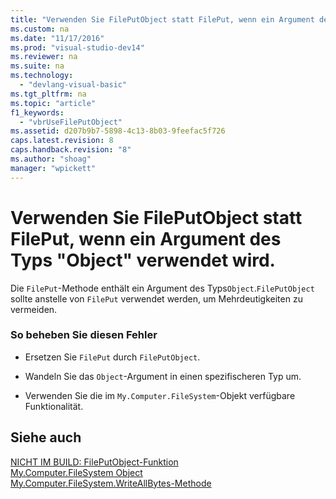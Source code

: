 ```yaml
---
title: "Verwenden Sie FilePutObject statt FilePut, wenn ein Argument des Typs &quot;Object&quot; verwendet wird."
ms.custom: na
ms.date: "11/17/2016"
ms.prod: "visual-studio-dev14"
ms.reviewer: na
ms.suite: na
ms.technology: 
  - "devlang-visual-basic"
ms.tgt_pltfrm: na
ms.topic: "article"
f1_keywords: 
  - "vbrUseFilePutObject"
ms.assetid: d207b9b7-5898-4c13-8b03-9feefac5f726
caps.latest.revision: 8
caps.handback.revision: "8"
ms.author: "shoag"
manager: "wpickett"
---
```

# Verwenden Sie FilePutObject statt FilePut, wenn ein Argument des Typs &quot;Object&quot; verwendet wird.
Die `FilePut`\-Methode enthält ein Argument des Typs`Object`.`FilePutObject` sollte anstelle von `FilePut` verwendet werden, um Mehrdeutigkeiten zu vermeiden.  
  
### So beheben Sie diesen Fehler  
  
-   Ersetzen Sie `FilePut` durch `FilePutObject`.  
  
-   Wandeln Sie das `Object`\-Argument in einen spezifischeren Typ um.  
  
-   Verwenden Sie die im `My.Computer.FileSystem`\-Objekt verfügbare Funktionalität.  
  
## Siehe auch  
 [NICHT IM BUILD: FilePutObject\-Funktion](assetId:///a0f52a1c-5ecc-4945-b18c-03147af61d6b)   
 [My.Computer.FileSystem Object](../Topic/My.Computer.FileSystem%20Object.md)   
 [My.Computer.FileSystem.WriteAllBytes\-Methode](assetId:///b1a24dc1-eac8-4e22-8ffa-cc3bacbaf826)
